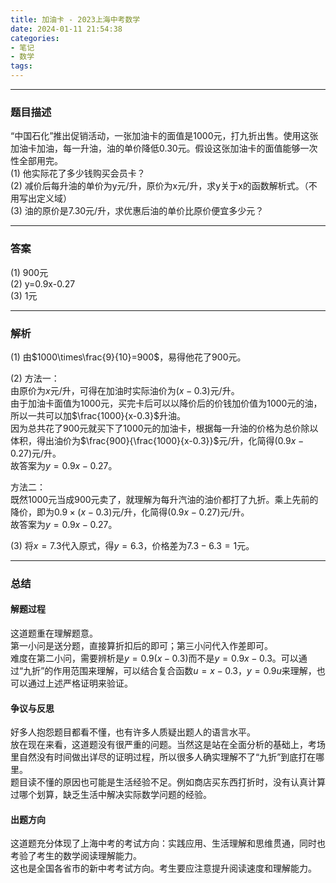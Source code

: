 ```yaml
---
title: 加油卡 - 2023上海中考数学
date: 2024-01-11 21:54:38
categories: 
- 笔记
- 数学
tags: 
---
```


---
### 题目描述
“中国石化”推出促销活动，一张加油卡的面值是1000元，打九折出售。使用这张加油卡加油，每一升油，油的单价降低0.30元。假设这张加油卡的面值能够一次性全部用完。  
(1) 他实际花了多少钱购买会员卡？  
(2) 减价后每升油的单价为y元/升，原价为x元/升，求y关于x的函数解析式。（不用写出定义域）  
(3) 油的原价是7.30元/升，求优惠后油的单价比原价便宜多少元？

---
### 答案
(1) 900元  
(2) y=0.9x-0.27  
(3) 1元

---
### 解析
(1) 由$1000\times\frac{9}{10}=900$，易得他花了900元。

(2) 方法一：  
由原价为$x$元/升，可得在加油时实际油价为$(x-0.3)$元/升。  
由于加油卡面值为$1000$元，买完卡后可以以降价后的价钱加价值为$1000$元的油，所以一共可以加$\frac{1000}{x-0.3}$升油。  
因为总共花了$900$元就买下了$1000$元的加油卡，根据每一升油的价格为总价除以体积，得出油价为$\frac{900}{\frac{1000}{x-0.3}}$元/升，化简得$(0.9x-0.27)$元/升。  
故答案为$y=0.9x-0.27$。

方法二：  
既然$1000$元当成$900$元卖了，就理解为每升汽油的油价都打了九折。乘上先前的降价，即为$0.9\times(x-0.3)$元/升，化简得$(0.9x-0.27)$元/升。  
故答案为$y=0.9x-0.27$。

(3) 将$x=7.3$代入原式，得$y=6.3$，价格差为$7.3-6.3=1$元。

---
### 总结
#### 解题过程
这道题重在理解题意。  
第一小问是送分题，直接算折扣后的即可；第三小问代入作差即可。  
难度在第二小问，需要辨析是$y=0.9(x-0.3)$而不是$y=0.9x-0.3$。可以通过“九折”的作用范围来理解，可以结合复合函数$u=x-0.3$，$y=0.9u$来理解，也可以通过上述严格证明来验证。

#### 争议与反思
好多人抱怨题目都看不懂，也有许多人质疑出题人的语言水平。  
放在现在来看，这道题没有很严重的问题。当然这是站在全面分析的基础上，考场里自然没有时间做出详尽的证明过程，所以很多人确实理解不了“九折”到底打在哪里。  
题目读不懂的原因也可能是生活经验不足。例如商店买东西打折时，没有认真计算过哪个划算，缺乏生活中解决实际数学问题的经验。
#### 出题方向
这道题充分体现了上海中考的考试方向：实践应用、生活理解和思维贯通，同时也考验了考生的数学阅读理解能力。  
这也是全国各省市的新中考考试方向。考生要应注意提升阅读速度和理解能力。
